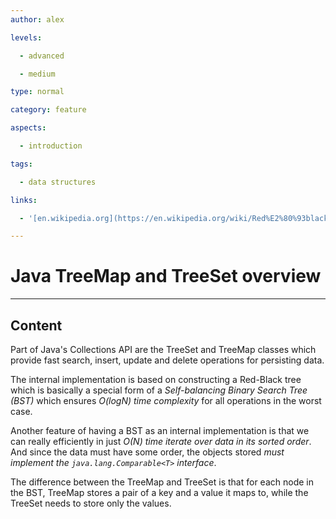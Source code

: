 ```yaml
---
author: alex

levels:

  - advanced

  - medium

type: normal

category: feature

aspects:

  - introduction

tags:

  - data structures

links:

  - '[en.wikipedia.org](https://en.wikipedia.org/wiki/Red%E2%80%93black_tree){website}'

---
```


# Java TreeMap and TreeSet overview

---
## Content

Part of Java's Collections API are the TreeSet and TreeMap classes which provide fast search, insert, update and delete operations for persisting data.

The internal implementation is based on constructing a Red-Black tree which is basically a special form of a *Self-balancing Binary Search Tree (BST)* which ensures *O(logN) time complexity* for all operations in the worst case.

Another feature of having a BST as an internal implementation is that we can really efficiently in just *O(N) time iterate over data in its sorted order*. And since the data must have some order, the objects stored *must implement the `java.lang.Comparable<T>` interface*.

The difference between the TreeMap and TreeSet is that for each node in the BST, TreeMap stores a pair of a key and a value it maps to, while the TreeSet needs to store only the values.